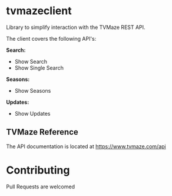 # tvmazeclient
Library to simplify interaction with the TVMaze REST API.

The client covers the following API's:

**Search:**
* Show Search
* Show Single Search

**Seasons:**
* Show Seasons

**Updates:**
* Show Updates


## TVMaze Reference
The API documentation is located at https://www.tvmaze.com/api


# Contributing
Pull Requests are welcomed